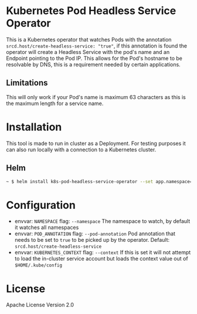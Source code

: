 # Kubernetes Pod Headless Service Operator
This is a Kubernetes operator that watches Pods with the annotation `srcd.host/create-headless-service: "true"`, if this annotation is found the operator will create a Headless Service with the pod's name and an Endpoint pointing to the Pod IP. This allows for the Pod's hostname to be resolvable by DNS, this is a requirement needed by certain applications.

## Limitations
This will only work if your Pod's name is maximum 63 characters as this is the maximum length for a service name.

# Installation

This tool is made to run in cluster as a Deployment. For testing purposes it can also run locally with a connection to a Kubernetes cluster.

## Helm

```bash
~ $ helm install k8s-pod-headless-service-operator --set app.namespace=default-tenant
```

# Configuration

* envvar: `NAMESPACE` flag: `--namespace` The namespace to watch, by default it watches all namespaces
* envvar: `POD_ANNOTATION` flag: `--pod-annotation` Pod annotation that needs to be set to `true` to be picked up by the operator. Default: `srcd.host/create-headless-service`
* envvar: `KUBERNETES_CONTEXT` flag: `--context` If this is set it will not attempt to load the in-cluster service account but loads the context value out of `$HOME/.kube/config`

# License
Apache License Version 2.0
